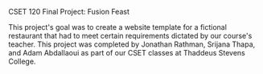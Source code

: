 CSET 120 Final Project: Fusion Feast

This project's goal was to create a website template for a fictional restaurant that had to meet certain requirements dictated by our course's teacher. This project was completed by Jonathan Rathman, Srijana Thapa, and Adam Abdallaoui as part of our CSET classes at Thaddeus Stevens College.